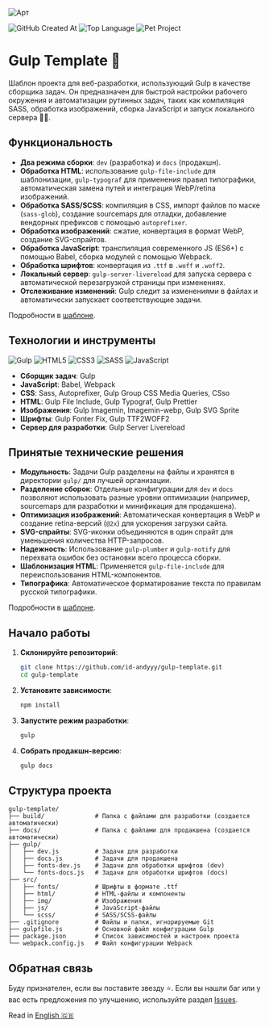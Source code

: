 ![Арт](https://i.postimg.cc/8zY58177/art.png)

![GitHub Created At](https://img.shields.io/github/created-at/id-andyyy/gulp-template?style=flat&color=EA4A4C)
![Top Language](https://img.shields.io/github/languages/top/id-andyyy/gulp-template?style=flat&color=white)
![Pet Project](https://img.shields.io/badge/pet-project-8400FF)

# Gulp Template&nbsp;&#129380;

Шаблон проекта для веб-разработки, использующий Gulp в качестве сборщика задач. Он предназначен для быстрой настройки рабочего окружения и автоматизации рутинных задач, таких как компиляция SASS, обработка изображений, сборка JavaScript и запуск локального сервера&nbsp;&#128104;&#8205;&#128187;.

## Функциональность

- **Два режима сборки**: `dev` (разработка) и `docs` (продакшн).
- **Обработка HTML**: использование `gulp-file-include` для шаблонизации, `gulp-typograf` для применения правил типографики, автоматическая замена путей и интеграция WebP/retina изображений.
- **Обработка SASS/SCSS**: компиляция в CSS, импорт файлов по маске (`sass-glob`), создание sourcemaps для отладки, добавление вендорных префиксов с помощью `autoprefixer`.
- **Обработка изображений**: сжатие, конвертация в формат WebP, создание SVG-спрайтов.
- **Обработка JavaScript**: транспиляция современного JS (ES6+) с помощью Babel, сборка модулей с помощью Webpack.
- **Обработка шрифтов**: конвертация из `.ttf` в `.woff` и `.woff2`.
- **Локальный сервер**: `gulp-server-livereload` для запуска сервера с автоматической перезагрузкой страницы при изменениях.
- **Отслеживание изменений**: Gulp следит за изменениями в файлах и автоматически запускает соответствующие задачи.

Подробности в [шаблоне](https://id-andyyy.github.io/gulp-template/).

## Технологии и инструменты

![Gulp](https://img.shields.io/badge/GULP-%23CF4647.svg?style=for-the-badge&logo=gulp&logoColor=white)
![HTML5](https://img.shields.io/badge/html5-%23E34F26.svg?style=for-the-badge&logo=html5&logoColor=white)
![CSS3](https://img.shields.io/badge/css3-%231572B6.svg?style=for-the-badge&logo=css3&logoColor=white)
![SASS](https://img.shields.io/badge/SASS-hotpink.svg?style=for-the-badge&logo=SASS&logoColor=white)
![JavaScript](https://img.shields.io/badge/javascript-%23323330.svg?style=for-the-badge&logo=javascript&logoColor=white&color=yellow)

- **Сборщик задач**: Gulp
- **JavaScript**: Babel, Webpack
- **CSS**: Sass, Autoprefixer, Gulp Group CSS Media Queries, CSso
- **HTML**: Gulp File Include, Gulp Typograf, Gulp Prettier
- **Изображения**: Gulp Imagemin, Imagemin-webp, Gulp SVG Sprite
- **Шрифты**: Gulp Fonter Fix, Gulp TTF2WOFF2
- **Сервер для разработки**: Gulp Server Livereload

## Принятые технические решения

- **Модульность**: Задачи Gulp разделены на файлы и хранятся в директории `gulp/` для лучшей организации.
- **Разделение сборок**: Отдельные конфигурации для `dev` и `docs` позволяют использовать разные уровни оптимизации (например, sourcemaps для разработки и минификация для продакшена).
- **Оптимизация изображений**: Автоматическая конвертация в WebP и создание retina-версий (`@2x`) для ускорения загрузки сайта.
- **SVG-спрайты**: SVG-иконки объединяются в один спрайт для уменьшения количества HTTP-запросов.
- **Надежность**: Использование `gulp-plumber` и `gulp-notify` для перехвата ошибок без остановки всего процесса сборки.
- **Шаблонизация HTML**: Применяется `gulp-file-include` для переиспользования HTML-компонентов.
- **Типографика**: Автоматическое форматирование текста по правилам русской типографики.

Подробности в [шаблоне](https://id-andyyy.github.io/gulp-template/).

## Начало работы

1.  **Склонируйте репозиторий**:
    ```bash
    git clone https://github.com/id-andyyy/gulp-template.git
    cd gulp-template
    ```

2.  **Установите зависимости**:
    ```bash
    npm install
    ```

3.  **Запустите режим разработки**:
    ```bash
    gulp
    ```

4.  **Собрать продакшн-версию**:
    ```bash
    gulp docs
    ```

## Структура проекта

```
gulp-template/
├── build/              # Папка с файлами для разработки (создается автоматически)
├── docs/               # Папка с файлами для продакшена (создается автоматически)
├── gulp/
│   ├── dev.js          # Задачи для разработки
│   ├── docs.js         # Задачи для продакшена
│   ├── fonts-dev.js    # Задачи для обработки шрифтов (dev)
│   └── fonts-docs.js   # Задачи для обработки шрифтов (docs)
├── src/
│   ├── fonts/          # Шрифты в формате .ttf
│   ├── html/           # HTML-файлы и компоненты
│   ├── img/            # Изображения
│   ├── js/             # JavaScript-файлы
│   └── scss/           # SASS/SCSS-файлы
├── .gitignore          # Файлы и папки, игнорируемые Git
├── gulpfile.js         # Основной файл конфигурации Gulp
├── package.json        # Список зависимостей и настроек проекта
└── webpack.config.js   # Файл конфигурации Webpack
```

## Обратная связь

Буду признателен, если вы поставите звезду&nbsp;&#11088;. Если вы нашли баг или у вас есть предложения по улучшению,
используйте раздел [Issues](https://github.com/id-andyyy/gulp-template/issues).

Read in [English&nbsp;&#127468;&#127463;](README-en.md)
